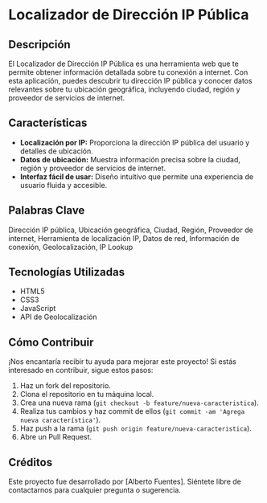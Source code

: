# Localizador de Dirección IP Pública

## Descripción
El Localizador de Dirección IP Pública es una herramienta web que te permite obtener información detallada sobre tu conexión a internet. Con esta aplicación, puedes descubrir tu dirección IP pública y conocer datos relevantes sobre tu ubicación geográfica, incluyendo ciudad, región y proveedor de servicios de internet.

## Características
- **Localización por IP:** Proporciona la dirección IP pública del usuario y detalles de ubicación.
- **Datos de ubicación:** Muestra información precisa sobre la ciudad, región y proveedor de servicios de internet.
- **Interfaz fácil de usar:** Diseño intuitivo que permite una experiencia de usuario fluida y accesible.

## Palabras Clave
Dirección IP pública, Ubicación geográfica, Ciudad, Región, Proveedor de internet, Herramienta de localización IP, Datos de red, Información de conexión, Geolocalización, IP Lookup

## Tecnologías Utilizadas
- HTML5
- CSS3
- JavaScript
- API de Geolocalización

## Cómo Contribuir
¡Nos encantaría recibir tu ayuda para mejorar este proyecto! Si estás interesado en contribuir, sigue estos pasos:
1. Haz un fork del repositorio.
2. Clona el repositorio en tu máquina local.
3. Crea una nueva rama (`git checkout -b feature/nueva-caracteristica`).
4. Realiza tus cambios y haz commit de ellos (`git commit -am 'Agrega nueva característica'`).
5. Haz push a la rama (`git push origin feature/nueva-caracteristica`).
6. Abre un Pull Request.

## Créditos
Este proyecto fue desarrollado por [Alberto Fuentes]. Siéntete libre de contactarnos para cualquier pregunta o sugerencia.


